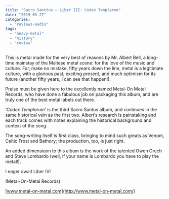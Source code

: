 ```yaml
---
title: "Sacro Sanctus – Liber III: Codex Templarum"
date: "2019-03-27"
categories: 
  - "reviews-audio"
tags: 
  - "heavy-metal"
  - "history"
  - "review"
---
```


This is metal made for the very best of reasons by Mr. Albert Bell, a long-time mainstay of the Maltese metal scene: for the love of the music and culture. For, make no mistake, fifty years down the line, metal is a legitimate culture, with a glorious past, exciting present, and much optimism for its future (another fifty years, I can see that happen!).

Praise must be given here to the excellently named Metal-On Metal Records, who have done a fabulous job on packaging this album, and are truly one of the best metal labels out there.

‘_Codex Templarum_’ is the third Sacro Santus album, and continues in the same historical vein as the first two. Albert’s research is painstaking and each track comes with notes explaining the historical background and context of the song.

The song-writing itself is first class, bringing to mind such greats as Venom, Celtic Frost and Bathory; the production, too, is just right.

An added dimensiuon to this album is the work of the talented Owen Grech and Steve Lombardo (well, if your name is Lombardo you have to play the metal!).

I eager await Liber IV!

(Metal-On-Metal Records)

[www.metal-on-metal.com](http://www.metal-on-metal.com/)
